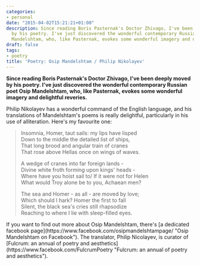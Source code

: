 ```yaml
---
categories:
- personal
date: "2015-04-02T15:21:21+01:00"
description: Since reading Boris Pasternak's Doctor Zhivago, I've been deeply moved
  by his poetry. I've just discovered the wonderful contemporary Russian poet Osip
  Mandelshtam, who, like Pasternak, evokes some wonderful imagery and delightful reveries.
draft: false
tags:
- poetry
title: 'Poetry: Osip Mandelshtam / Philip Nikolayev'
---
```


**Since reading Boris Pasternak's Doctor Zhivago, I've been deeply moved by his poetry. I've just discovered the wonderful contemporary Russian poet Osip Mandelshtam, who, like Pasternak, evokes some wonderful imagery and delightful reveries.**

Philip Nikolayev has a wonderful command of the English language, and his translations of Mandelshtam's poems is really delightful, particularly in his use of alliteration. Here's my favourite one:

<blockquote><p>
Insomnia, Homer, taut sails: my lips have lisped<br/>
Down to the middle the detailed list of ships,<br/>
That long brood and angular train of cranes<br/>
That rose above Hellas once on wings of waves.</p>

A wedge of cranes into far foreign lands -<br/>
Divine white froth forming upon kings' heads -<br/>
Where have you hoist sail to/ If it were not for Helen<br/>
What would Troy alone be to you, Achaean men?

The sea and Homer - as all - are moved by love;<br/>
Which should I hark? Homer the first to fall<br/>
Silent, the black sea's cries still rhapsodize<br/>
Reaching to where I lie with sleep-filled eyes.
</blockquote>
If you want to find out more about Osip Mandelshtam, there's [a dedicated facebook page](https://www.facebook.com/osipmandelshtampage/ "Osip Mandelshtam on Facebook"). The translator, Philip Nicolayev, is curator of [Fulcrum: an annual of poetry and aesthetics](https://www.facebook.com/FulcrumPoetry "Fulcrum: an annual of poetry and aesthetics").
